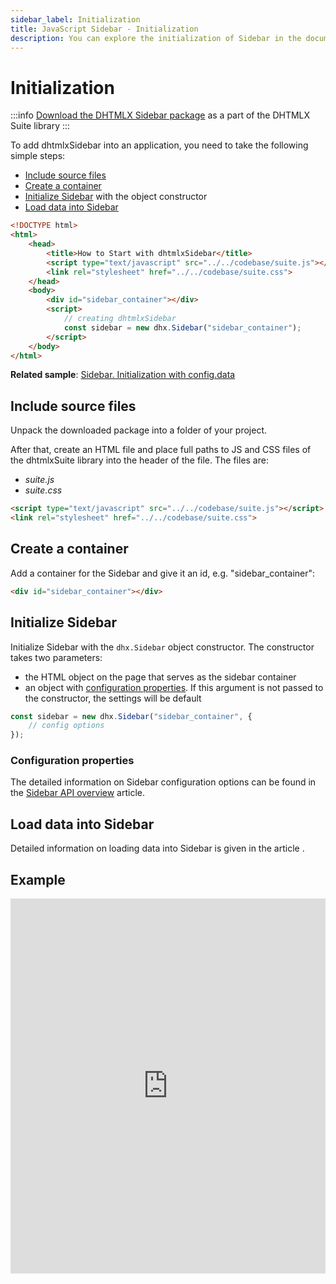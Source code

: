 ```yaml
---
sidebar_label: Initialization
title: JavaScript Sidebar - Initialization 
description: You can explore the initialization of Sidebar in the documentation of the DHTMLX JavaScript UI library. Browse developer guides and API reference, try out code examples and live demos, and download a free 30-day evaluation version of DHTMLX Suite 7.
---
```


# Initialization

:::info
[Download the DHTMLX Sidebar package](https://dhtmlx.com/docs/products/dhtmlxSuite/download.shtml) as a part of the DHTMLX Suite library
:::

To add dhtmlxSidebar into an application, you need to take the following simple steps:

- [Include source files](#include-source-files)
- [Create a container](#create-a-container)
- [Initialize Sidebar](#initialize-sidebar) with the object constructor
- [Load data into Sidebar](#load-data-into-sidebar)

~~~html
<!DOCTYPE html>
<html>
    <head>
        <title>How to Start with dhtmlxSidebar</title>         
        <script type="text/javascript" src="../../codebase/suite.js"></script>
        <link rel="stylesheet" href="../../codebase/suite.css">
    </head>
    <body>
        <div id="sidebar_container"></div>
        <script>
            // creating dhtmlxSidebar
            const sidebar = new dhx.Sidebar("sidebar_container");
        </script>
    </body>
</html>
~~~

**Related sample**: [Sidebar. Initialization with config.data](https://snippet.dhtmlx.com/y8y7iw42)

## Include source files

Unpack the downloaded package into a folder of your project.

After that, create an HTML file and place full paths to JS and CSS files of the dhtmlxSuite library into the header of the file. The files are:

- *suite.js*
- *suite.css*

~~~html
<script type="text/javascript" src="../../codebase/suite.js"></script>
<link rel="stylesheet" href="../../codebase/suite.css">
~~~

## Create a container

Add a container for the Sidebar and give it an id, e.g. "sidebar_container":

~~~html
<div id="sidebar_container"></div>
~~~

## Initialize Sidebar

Initialize Sidebar with the `dhx.Sidebar` object constructor. The constructor takes two parameters:

- the HTML object on the page that serves as the sidebar container
- an object with [configuration properties](#configuration-properties). If this argument is not passed to the constructor, the settings will be default

~~~js
const sidebar = new dhx.Sidebar("sidebar_container", {
	// config options
});
~~~

### Configuration properties

The detailed information on Sidebar configuration options can be found in the [Sidebar API overview](sidebar/api/api_overview.md#properties) article.

## Load data into Sidebar

Detailed information on loading data into Sidebar is given in the article [](sidebar/data_loading.md).

## Example

<iframe src="https://snippet.dhtmlx.com/y8y7iw42?mode=js" frameborder="0" class="snippet_iframe" width="100%" height="600"></iframe>